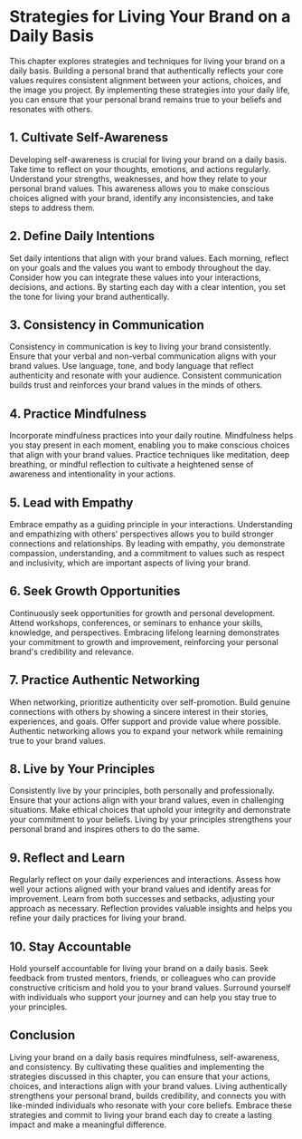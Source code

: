 # Strategies for Living Your Brand on a Daily Basis

This chapter explores strategies and techniques for living your brand on a daily basis. Building a personal brand that authentically reflects your core values requires consistent alignment between your actions, choices, and the image you project. By implementing these strategies into your daily life, you can ensure that your personal brand remains true to your beliefs and resonates with others.

## 1\. Cultivate Self-Awareness

Developing self-awareness is crucial for living your brand on a daily basis. Take time to reflect on your thoughts, emotions, and actions regularly. Understand your strengths, weaknesses, and how they relate to your personal brand values. This awareness allows you to make conscious choices aligned with your brand, identify any inconsistencies, and take steps to address them.

## 2\. Define Daily Intentions

Set daily intentions that align with your brand values. Each morning, reflect on your goals and the values you want to embody throughout the day. Consider how you can integrate these values into your interactions, decisions, and actions. By starting each day with a clear intention, you set the tone for living your brand authentically.

## 3\. Consistency in Communication

Consistency in communication is key to living your brand consistently. Ensure that your verbal and non-verbal communication aligns with your brand values. Use language, tone, and body language that reflect authenticity and resonate with your audience. Consistent communication builds trust and reinforces your brand values in the minds of others.

## 4\. Practice Mindfulness

Incorporate mindfulness practices into your daily routine. Mindfulness helps you stay present in each moment, enabling you to make conscious choices that align with your brand values. Practice techniques like meditation, deep breathing, or mindful reflection to cultivate a heightened sense of awareness and intentionality in your actions.

## 5\. Lead with Empathy

Embrace empathy as a guiding principle in your interactions. Understanding and empathizing with others' perspectives allows you to build stronger connections and relationships. By leading with empathy, you demonstrate compassion, understanding, and a commitment to values such as respect and inclusivity, which are important aspects of living your brand.

## 6\. Seek Growth Opportunities

Continuously seek opportunities for growth and personal development. Attend workshops, conferences, or seminars to enhance your skills, knowledge, and perspectives. Embracing lifelong learning demonstrates your commitment to growth and improvement, reinforcing your personal brand's credibility and relevance.

## 7\. Practice Authentic Networking

When networking, prioritize authenticity over self-promotion. Build genuine connections with others by showing a sincere interest in their stories, experiences, and goals. Offer support and provide value where possible. Authentic networking allows you to expand your network while remaining true to your brand values.

## 8\. Live by Your Principles

Consistently live by your principles, both personally and professionally. Ensure that your actions align with your brand values, even in challenging situations. Make ethical choices that uphold your integrity and demonstrate your commitment to your beliefs. Living by your principles strengthens your personal brand and inspires others to do the same.

## 9\. Reflect and Learn

Regularly reflect on your daily experiences and interactions. Assess how well your actions aligned with your brand values and identify areas for improvement. Learn from both successes and setbacks, adjusting your approach as necessary. Reflection provides valuable insights and helps you refine your daily practices for living your brand.

## 10\. Stay Accountable

Hold yourself accountable for living your brand on a daily basis. Seek feedback from trusted mentors, friends, or colleagues who can provide constructive criticism and hold you to your brand values. Surround yourself with individuals who support your journey and can help you stay true to your principles.

## Conclusion

Living your brand on a daily basis requires mindfulness, self-awareness, and consistency. By cultivating these qualities and implementing the strategies discussed in this chapter, you can ensure that your actions, choices, and interactions align with your brand values. Living authentically strengthens your personal brand, builds credibility, and connects you with like-minded individuals who resonate with your core beliefs. Embrace these strategies and commit to living your brand each day to create a lasting impact and make a meaningful difference.
